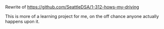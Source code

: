 Rewrite of https://github.com/SeattleDSA/1-312-hows-my-driving

This is more of a learning project for me, on the off chance anyone actually happens upon it.
